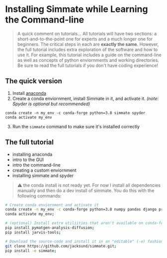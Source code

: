 # Installing Simmate while Learning the Command-line

> A quick comment on tutorials... All tutorials will have two sections: a short-and-to-the-point one for experts and a much longer one for beginners. The critical steps in each are **exactly the same**. However, the full tutorial includes extra exploration of the software and how to use it. For example, this tutorial includes a guide on the command-line as well as concepts of python enviornments and working directories. Be sure to read the full tutorials if you don't have coding experience!

## The quick version

1. Install [anaconda](https://www.anaconda.com/products/individual-d)
2. Create a conda enviornment, install Simmate in it, and activate it. *(note: Spyder is optional but recommended)*
```
conda create -n my_env -c conda-forge python=3.8 simmate spyder
conda activate my_env
```
3. Run the `simmate` command to make sure it's installed correctly

## The full tutorial

- installing anaconda
- intro to the GUI
- intro the command-line
- creating a custom enviornment
- installing simmate and spyder


> :warning: the conda install is not ready yet. For now I install all dependencies manually and then do a dev install of simmate. You do this with the following commands:
```bash
# Create conda enviornment and activate it
conda create -n my_env -c conda-forge python=3.8 numpy pandas django prefect dask click django-crispy-forms django-pandas psycopg2 dask-jobqueue scikit-learn pytest matplotlib plotly pymatgen spyder graphviz pygraphviz dj-database-url djangorestframework django-filter django-extensions pyyaml gunicorn numba matminer;
conda activate my_env;

# (optional) Install extra utiliities that aren't available on conda-forge
pip install pymatgen-analysis-diffusion;
pip install jarvis-tools;

# Download the source-code and install it in an "editable" (-e) fashion
git clone https://github.com/jacksund/simmate.git;
pip install -e simmate;
```
